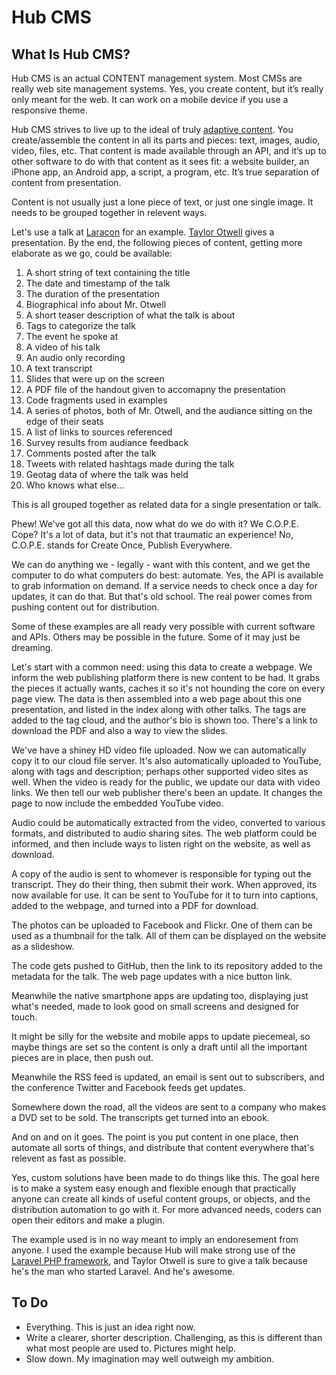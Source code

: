 Hub CMS
=======

What Is Hub CMS?
----------------

Hub CMS is an actual CONTENT management system. Most CMSs are really web site management systems. Yes, you create content, but it’s really only meant for the web. It can work on a mobile device if you use a responsive theme.

Hub CMS strives to live up to the ideal of truly [adaptive content](http://karenmcgrane.com/2012/09/04/adapting-ourselves-to-adaptive-content-video-slides-and-transcript-oh-my/). You create/assemble the content in all its parts and pieces: text, images, audio, video, files, etc. That content is made available through an API, and it’s up to other software to do with that content as it sees fit: a website builder, an iPhone app, an Android app, a script, a program,  etc. It’s true separation of content from presentation.

Content is not usually just a lone piece of text, or just one single image. It needs to be grouped together in relevent ways.

Let's use a talk at [Laracon](http://laracon.eu/2013/) for an example. [Taylor Otwell](https://github.com/taylorotwell) gives a presentation. By the end, the following pieces of content, getting more elaborate as we go, could be available:

1. A short string of text containing the title
1. The date and timestamp of the talk
1. The duration of the presentation
1. Biographical info about Mr. Otwell
1. A short teaser description of what the talk is about
1. Tags to categorize the talk
2. The event he spoke at
1. A video of his talk
1. An audio only recording
1. A text transcript
1. Slides that were up on the screen
1. A PDF file of the handout given to accomapny the presentation
1. Code fragments used in examples
1. A series of photos, both of Mr. Otwell, and the audiance sitting on the edge of their seats
1. A list of links to sources referenced
1. Survey results from audiance feedback
2. Comments posted after the talk
1. Tweets with related hashtags made during the talk
1. Geotag data of where the talk was held
1. Who knows what else...

This is all grouped together as related data for a single presentation or talk.

Phew! We've got all this data, now what do we do with it? We C.O.P.E. Cope? It's a lot of data, but it's not that traumatic an experience! No, C.O.P.E. stands for Create Once, Publish Everywhere.

We can do anything we - legally - want with this content, and we get the computer to do what computers do best: automate. Yes, the API is available to grab information on demand. If a service needs to check once a day for updates, it can do that. But that's old school. The real power comes from pushing content out for distribution.

Some of these examples are all ready very possible with current software and APIs. Others may be possible in the future. Some of it may just be dreaming.

Let's start with a common need: using this data to create a webpage. We inform the web publishing platform there is new content to be had. It grabs the pieces it actually wants, caches it so it's not hounding the core on every page view. The data is then assembled into a web page about this one presentation, and listed in the index along with other talks. The tags are added to the tag cloud, and the author's bio is shown too. There's a link to download the PDF and also a way to view the slides.

We've have a shiney HD video file uploaded. Now we can automatically copy it to our cloud file server. It's also automatically uploaded to YouTube, along with tags and description; perhaps other supported video sites as well. When the video is ready for the public, we update our data with video links. We then tell our web publisher there's been an update. It changes the page to now include the embedded YouTube video.

Audio could be automatically extracted from the video, converted to various formats, and distributed to audio sharing sites. The web platform could be informed, and then include ways to listen right on the website, as well as download.

A copy of the audio is sent to whomever is responsible for typing out the transcript. They do their thing, then submit their work. When approved, its now available for use. It can be sent to YouTube for it to turn into captions, added to the webpage, and turned into a PDF for download.

The photos can be uploaded to Facebook and Flickr. One of them can be used as a thumbnail for the talk. All of them can be displayed on the website as a slideshow.

The code gets pushed to GitHub, then the link to its repository added to the metadata for the talk. The web page updates with a nice button link.

Meanwhile the native smartphone apps are updating too, displaying just what's needed, made to look good on small screens and designed for touch.

It might be silly for the website and mobile apps to update piecemeal, so maybe things are set so the content is only a draft until all the important pieces are in place, then push out.

Meanwhile the RSS feed is updated, an email is sent out to subscribers, and the conference Twitter and Facebook feeds get updates.

Somewhere down the road, all the videos are sent to a company who makes a DVD set to be sold. The transcripts get turned into an ebook.

And on and on it goes. The point is you put content in one place, then automate all sorts of things, and distribute that content everywhere that's relevent as fast as possible.

Yes, custom solutions have been made to do things like this. The goal here is to make a system easy enough and flexible enough that practically anyone can create all kinds of useful content groups, or objects, and the distribution automation to go with it. For more advanced needs, coders can open their editors and make a plugin.

The example used is in no way meant to imply an endoresement from anyone. I used the example because Hub will make strong use of the [Laravel PHP framework](http://laravel.com/), and Taylor Otwell is sure to give a talk because he's the man who started Laravel. And he's awesome.

To Do
-----
* Everything. This is just an idea right now.
* Write a clearer, shorter description. Challenging, as this is different than what most people are used to. Pictures might help.
* Slow down. My imagination may well outweigh my ambition.
